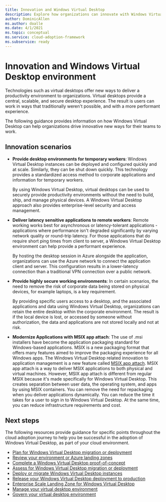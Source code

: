 ```yaml
---
title: Innovation and Windows Virtual Desktop 
description: Explore how organizations can innovate with Windows Virtual Desktop
author: DominicAllen
ms.author: doalle
ms.date: 4/1/2021
ms.topic: conceptual
ms.service: cloud-adoption-framework
ms.subservice: ready
---
```


# Innovation and Windows Virtual Desktop environment

Technologies such as virtual desktops offer new ways to deliver a productivity environment to organizations. Virtual desktops provide a central, scalable, and secure desktop experience. The result is users can work in ways that traditionally weren't possible, and with a more performant experience.

The following guidance provides information on how Windows Virtual Desktop can help organizations drive innovative new ways for their teams to work.

## Innovation scenarios

- **Provide desktop environments for temporary workers**: Windows Virtual Desktop instances can be deployed and configured quickly and at scale. Similarly, they can be shut down quickly. This technology provides a standardized access method to corporate applications and information for temporary workers.

    By using Windows Virtual Desktop, virtual desktops can be used to securely provide productivity environments without the need to build, ship, and manage physical devices. A Windows Virtual Desktop approach also provides enterprise-level security and access management.

- **Deliver latency sensitive applications to remote workers**: Remote working works best for asynchronous or latency-tolerant applications - applications where performance isn't degraded significantly by varying network quality or round-trip latency. For those applications that do require short ping times from client to server, a Windows Virtual Desktop environment can help provide a performant experience.

    By hosting the desktop session in Azure alongside the application, organizations can use the Azure network to connect the application client and server. This configuration results in a lower-latency connection than a traditional VPN connection over a public network.

- **Provide highly secure working environments**: In certain scenarios, the need to remove the risk of corporate data being stored on physical devices, for example laptops, is a key requirement.

    By providing specific users access to a desktop, and the associated applications and data using Windows Virtual Desktop, organizations can retain the entire desktop within the corporate environment. The result is if the local device is lost, or accessed by someone without authorization, the data and applications are not stored locally and not at risk.

- **Modernize Applications with MSIX app attach**:  The use of .msi installers have become the application packaging standard for Windows-based applications. MSIX is a new packaging format that offers many features aimed to improve the packaging experience for all Windows apps. The Windows Virtual Desktop related innovation to application management is a new feature called [MSIX app attach](/azure/virtual-desktop/what-is-app-attach). MSIX app attach is a way to deliver MSIX applications to both physical and virtual machines. However, MSIX app attach is different from regular MSIX because it's made specifically for Windows Virtual Desktop. This creates separation between user data, the operating system, and apps by using MSIX containers. You can remove the need for repackaging when you deliver applications dynamically. You can reduce the time it takes for a user to sign in to Windows Virtual Desktop. At the same time, you can reduce infrastructure requirements and cost.

## Next steps

The following resources provide guidance for specific points throughout the cloud adoption journey to help you be successful in the adoption of Windows Virtual Desktop, as part of your cloud environment.

- [Plan for Windows Virtual Desktop migration or deployment](./plan.md)
- [Review your environment or Azure landing zones](./ready.md)
- [Complete a Windows Virtual Desktop proof-of-concept](./proof-of-concept.md)
- [Assess for Windows Virtual Desktop migration or deployment](./migrate-assess.md)
- [Deploy or migrate Windows Virtual Desktop instances](./migrate-deploy.md)
- [Release your Windows Virtual Desktop deployment to production](./migrate-release.md)
- [Enterprise Scale Landing Zone for Windows Virtual Desktop](./enterprise-scale-landing-zone.md)
- [Manage your virtual desktop environment](./WVD-manage.md)
- [Govern your virtual desktop environment](./WVD-govern.md)